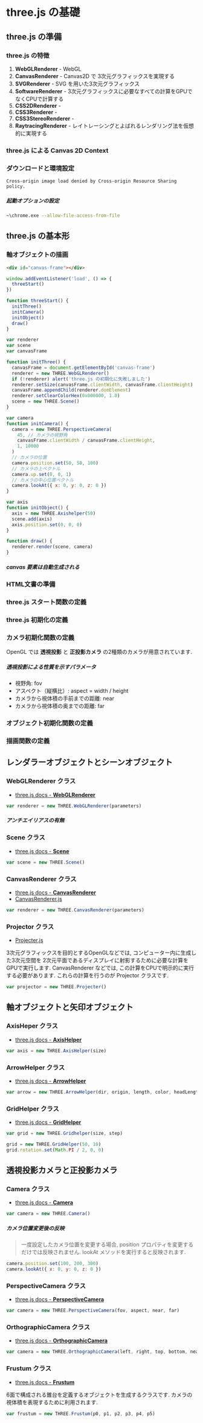 # three.js の基礎
## three.js の準備
### three.js の特徴
1. __WebGLRenderer__ - WebGL
2. __CanvasRenderer__ - Canvas2D で 3次元グラフィックスを実現する
3. __SVGRenderer__ - SVG を用いた3次元グラフィックス
4. __SoftwareRenderer__ - 3次元グラフィックスに必要なすべての計算をGPUでなくCPUで計算する
5. __CSS2DRenderer__ - 
6. __CSS3Renderer__ - 
7. __CSS3StereoRenderer__ - 
8. __RaytracingRenderer__ - レイトレーシングとよばれるレンダリング法を仮想的に実現する

### three.js による Canvas 2D Context
### ダウンロードと環境設定

```error
Cross-origin image load denied by Cross-origin Resource Sharing policy.
```

##### 起動オプションの設定
```bash
~\chrome.exe --allow-file-access-from-file
```

## three.js の基本形
### 軸オブジェクトの描画

```html
<div id="canvas-frame"></div>
```

```js
window.addEventListener('load', () => {
  threeStart()
})

function threeStart() {
  initThree()
  initCamera()
  initObject()
  draw()
}

var renderer
var scene
var canvasFrame

function initThree() {
  canvasFrame = document.getElementById('canvas-frame')
  renderer = new THREE.WebGLRenderer()
  if (!renderer) alert('three.js の初期化に失敗しました')
  renderer.setSize(canvasFrame.clientWidth, canvasFrame.clientHeight)
  canvasFrame.appendChild(renderer.domElement)
  renderer.setClearColorHex(0x000000, 1.0)
  scene = new THREE.Scene()
}

var camera
function initCamera() {
  camera = new THREE.PerspectiveCamera(
    45, // カメラの視野角
    canvasFrame.clientWidth / canvasFrame.clientHeight, 
    1, 10000
  )
  // カメラの位置
  camera.position.set(50, 50, 100)
  // カメラの上ベクトル
  camera.up.set(0, 0, 1)
  // カメラの中心位置ベクトル
  camera.lookAt({ x: 0, y: 0, z: 0 })
}

var axis
function initObject() {
  axis = new THREE.Axishelper(50)
  scene.add(axis)
  axis.position.set(0, 0, 0)
}

function draw() {
  renderer.render(scene, camera)
}
```

##### canvas 要素は自動生成される

### HTML文書の準備
### three.js スタート関数の定義
### three.js 初期化の定義
### カメラ初期化関数の定義
OpenGL では  __透視投影__ と __正投影カメラ__ の2種類のカメラが用意されています.

##### 透視投影による性質を示すパラメータ
- 視野角: fov
- アスペクト（縦横比）: aspect = width / height
- カメラから視体積の手前までの距離: near
- カメラから視体積の奥までの距離: far

### オブジェクト初期化関数の定義
### 描画関数の定義

## レンダラーオブジェクトとシーンオブジェクト
### WebGLRenderer クラス
- [three.js docs - __WebGLRenderer__](https://threejs.org/docs/#api/renderers/WebGLRenderer)

```js
var renderer = new THREE.WebGLRenderer(parameters)
```

##### アンチエイリアスの有無

### Scene クラス
- [three.js docs - __Scene__](https://threejs.org/docs/#api/scenes/Scene)

```js
var scene = new THREE.Scene()
```

### CanvasRenderer クラス
- [three.js docs - __CanvasRenderer__](https://threejs.org/docs/#examples/renderers/CanvasRenderer)
- [CanvasRenderer.js](https://github.com/mrdoob/three.js/blob/dev/examples/js/renderers/CanvasRenderer.js)

```js
var renderer = new THREE.CanvasRenderer(parameters)
```

### Projector クラス
- [Projecter.js](https://github.com/mrdoob/three.js/blob/dev/examples/js/renderers/Projector.js)

3次元グラフィックスを目的とするOpenGLなどでは, コンピューター内に生成した3次元空間を
2次元平面であるディスプレイに射影するために必要な計算をGPUで実行します.
CanvasRenderer などでは, この計算をCPUで明示的に実行する必要があります.
これらの計算を行うのが Projector クラスです.

```js
var projector = new THREE.Projecter()
```

## 軸オブジェクトと矢印オブジェクト
### AxisHeper クラス
- [three.js docs - __AxisHelper__](https://threejs.org/docs/#api/helpers/AxisHelper)

```js
var axis = new THREE.AxisHelper(size)
```

### ArrowHelper クラス
- [three.js docs - __ArrowHelper__](https://threejs.org/docs/#api/helpers/ArrowHelper)

```js
var arrow = new THREE.ArrowHelper(dir, origin, length, color, headLength, headWidth)
```

### GridHelper クラス
- [three.js docs - __GridHelper__](https://threejs.org/docs/#api/helpers/GridHelper)

```js
var grid = new THREE.Gridhelper(size, step)
```

```js
grid = new THREE.GridHelper(50, 10)
grid.rotation.set(Math.PI / 2, 0, 0)
```

## 透視投影カメラと正投影カメラ
### Camera クラス
- [three.js docs - __Camera__](https://threejs.org/docs/#api/cameras/Camera)

```js
var camera = new THREE.Camera()
```

##### カメラ位置変更後の反映
> 一度設定したカメラ位置を変更する場合, position プロパティを変更するだけでは反映されません.
> lookAt メソッドを実行すると反映されます.

```js
camera.position.set(100, 200, 300)
camera.lookAt({ x: 0, y: 0, z: 0 })
```

### PerspectiveCamera クラス
- [three.js docs - __PerspectiveCamera__](https://threejs.org/docs/#api/cameras/PerspectiveCamera)

```js
var camera = new THREE.PerspectiveCamera(fov, aspect, near, far)
```

### OrthographicCamera クラス
- [three.js docs - __OrthographicCamera__](https://threejs.org/docs/#api/cameras/OrthographicCamera)

```js
var camera = new THREE.OrthographicCamera(left, right, top, bottom, near, far)
```

### Frustum クラス
- [three.js docs - __Frustum__](https://threejs.org/docs/#api/math/Frustum)

6面で構成される錐台を定義するオブジェクトを生成するクラスです.
カメラの視体積を表現するために利用されます.

```js
var frustum = new THREE.Frustum(p0, p1, p2, p3, p4, p5)
```


